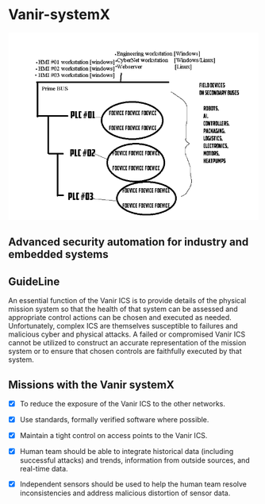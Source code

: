 # Vanir-systemX
![alt text](https://github.com/VanirLab/Vanir-systemX/blob/master/vanirIcs.png "vics")

## Advanced security automation for industry and embedded systems

## GuideLine
 An essential function of the Vanir ICS is to provide details of the physical mission system so
that the health of that system can be assessed and appropriate control actions can be
chosen and executed as needed. Unfortunately, complex ICS are themselves susceptible
to failures and malicious cyber and physical attacks. A failed or compromised Vanir ICS cannot be utilized to construct an accurate representation of the mission system or to ensure that chosen controls are faithfully executed by that system. 


## Missions with the Vanir systemX

- [x] To reduce the exposure of the Vanir ICS to the other networks.
- [x] Use standards, formally verified software where possible.
- [x] Maintain a tight control on access points to the Vanir ICS.
- [x] Human team should be able to integrate historical data (including successful attacks)
and trends, information from outside sources, and real-time data. 

- [x] Independent sensors should be used to help the human team resolve inconsistencies 
and address malicious distortion of sensor data. 



